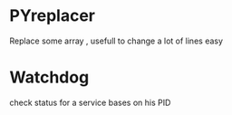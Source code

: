 # PYreplacer
Replace some array , usefull to change a lot of lines easy
# Watchdog
check status for a service bases on his PID
